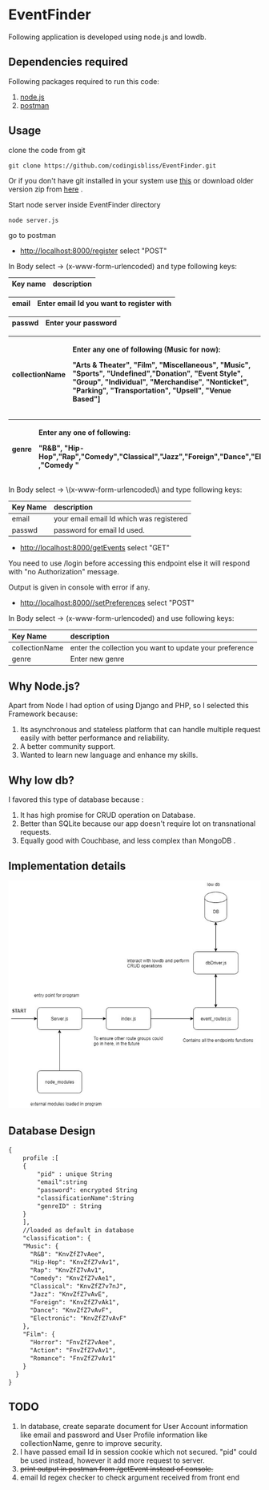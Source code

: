 # EventFinder

Following application is developed using node.js and lowdb.

## Dependencies required

Following packages required to run this code:

1. [node.js](https://nodejs.org/en/)
2. [postman](https://www.getpostman.com/downloads/)

## Usage

clone the code from git

```text
git clone https://github.com/codingisbliss/EventFinder.git
```

Or if you don't have git installed in your system use [this](https://git-scm.com/book/en/v2/Getting-Started-Installing-Git) or download older version zip from [here](https://github.com/codingisbliss/EventFinder/tree/37b9a1fdc696105324a2e43dc62e0dcefb9a0c20/older%20version/README.md) .

Start node server inside EventFinder directory

```text
node server.js
```

go to postman

* [http://localhost:8000/register](http://localhost:8000/register) select "POST"

In Body select -&gt; \(x-www-form-urlencoded\) and type following keys:

| Key name | description |
| :--- | :--- |


| email | Enter email Id you want to register with |
| :--- | :--- |


| passwd | Enter your password |
| :--- | :--- |


<table>
  <thead>
    <tr>
      <th style="text-align:left">collectionName</th>
      <th style="text-align:left">
        <p>Enter any one of following (<b>Music</b> for now):</p>
        <p>&quot;Arts &amp; Theater&quot;, &quot;Film&quot;, &quot;Miscellaneous&quot;,
          &quot;Music&quot;, &quot;Sports&quot;, &quot;Undefined&quot;,&quot;Donation&quot;,
          &quot;Event Style&quot;, &quot;Group&quot;, &quot;Individual&quot;, &quot;Merchandise&quot;,
          &quot;Nonticket&quot;, &quot;Parking&quot;, &quot;Transportation&quot;,
          &quot;Upsell&quot;, &quot;Venue Based&quot;]</p>
      </th>
    </tr>
  </thead>
  <tbody></tbody>
</table><table>
  <thead>
    <tr>
      <th style="text-align:left">genre</th>
      <th style="text-align:left">
        <p>Enter any one of following:</p>
        <p>&quot;R&amp;B&quot;, &quot;Hip-Hop&quot;,&quot;Rap&quot;,&quot;Comedy&quot;,&quot;Classical&quot;,&quot;Jazz&quot;,&quot;Foreign&quot;,&quot;Dance&quot;,&quot;Electronic&quot;
          ,&quot;Comedy &quot;</p>
      </th>
    </tr>
  </thead>
  <tbody></tbody>
</table>In Body select -&gt; \(x-www-form-urlencoded\) and type following keys:

| Key Name | description |
| :--- | :--- |
| email | your email email Id which was registered |
| passwd | password for email Id used. |

* [http://localhost:8000/getEvents](http://localhost:8000/getEvents) select "GET"

You need to use /login before accessing this endpoint else it will respond with "no Authorization" message.

Output is given in console with error if any.

* [http://localhost:8000//setPreferences](http://localhost:8000//setPreferences) select "POST" 

In Body select -&gt; \(x-www-form-urlencoded\) and use following keys:

| Key Name | description |
| :--- | :--- |
| collectionName | enter the collection you want to update your preference |
| genre | Enter new genre |

## Why Node.js?    <a id="why-node-js"></a>

Apart from Node I had option of using Django and PHP, so I selected this Framework because:‌

1. Its asynchronous and stateless platform that can handle multiple request easily with better performance and reliability.
2. A better community support.
3. Wanted to learn new language and enhance my skills.

## Why low db?    <a id="why-low-db"></a>

I favored this type of database because :‌

1. It has high promise for CRUD operation on Database. 
2. Better than SQLite because our app doesn't require lot on transnational requests.
3. Equally good with Couchbase, and less complex than MongoDB .

## Implementation details

![design of my code](.gitbook/assets/untitled-diagram.jpg)

## Database Design

```text
{
    profile :[
    {
        "pid" : unique String
        "email":string
        "password": encrypted String
        "classificationName":String
        "genreID" : String
    }
    ],
    //loaded as default in database
    "classification": {
    "Music": {
      "R&B": "KnvZfZ7vAee",
      "Hip-Hop": "KnvZfZ7vAv1",
      "Rap": "KnvZfZ7vAv1",
      "Comedy": "KnvZfZ7vAe1",
      "Classical": "KnvZfZ7v7nJ",
      "Jazz": "KnvZfZ7vAvE",
      "Foreign": "KnvZfZ7vAk1",
      "Dance": "KnvZfZ7vAvF",
      "Electronic": "KnvZfZ7vAvF"
    },
    "Film": {
      "Horror": "FnvZfZ7vAee",
      "Action": "FnvZfZ7vAv1",
      "Romance": "FnvZfZ7vAv1"
    }
  }
}
```

## TODO

1. In database, create separate document for User Account information like email and password and User Profile information like collectionName, genre to improve security.
2. I have passed email Id in session cookie which not secured. "pid"  could be used instead, however it add more request to server.
3. ~~print output in postman from /getEvent instead of console.~~
4. email Id regex checker to check argument received from front end

